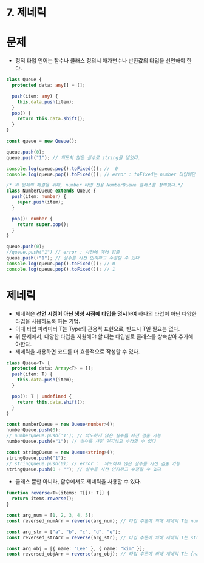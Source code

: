 # 7. 제네릭

# 문제

- 정적 타입 언어는 함수나 클래스 정의시 매개변수나 반환값의 타입을 선언해야 한다.

```ts
class Queue {
  protected data: any[] = [];

  push(item: any) {
    this.data.push(item);
  }
  pop() {
    return this.data.shift();
  }
}

const queue = new Queue();

queue.push(0);
queue.push("1"); // 의도치 않은 실수로 string을 넣었다.

console.log(queue.pop().toFixed()); //  0
console.log(queue.pop().toFixed()); // error : toFixed는 number 타입에만 동작한다.

/* 위 문제의 해결을 위해, number 타입 전용 NumberQueue 클래스를 정의했다.*/
class NumberQueue extends Queue {
  push(item: number) {
    super.push(item);
  }

  pop(): number {
    return super.pop();
  }
}

queue.push(0);
//queue.push("1") // error : 사전에 에러 검출
queue.push(+"1"); // 실수를 사전 인지하고 수정할 수 있다
console.log(queue.pop().toFixed()); // 0
console.log(queue.pop().toFixed()); // 1
```

# 제네릭

- 제네릭은 **선언 시점이 아닌 생성 시점에 타입을 명시**하여 하나의 타입이 아닌 다양한 타입을 사용하도록 하는 기법.
- 이때 타입 파라미터 T는 Type의 관용적 표현으로, 반드시 T일 필요는 없다.
- 위 문제에서, 다양한 타입을 지원해야 할 때는 타입별로 클래스를 상속받아 추가해야한다.
- 제네릭을 사용하면 코드를 더 효율적으로 작성할 수 있다.

```ts
class Queue<T> {
  protected data: Array<T> = [];
  push(item: T) {
    this.data.push(item);
  }

  pop(): T | undefined {
    return this.data.shift();
  }
}

const numberQueue = new Queue<number>();
numberQueue.push(0);
// numberQueue.push('1'); // 의도하지 않은 실수를 사전 검출 가능
numberQueue.push(+"1"); // 실수를 사전 인지하고 수정할 수 있다

const stringQueue = new Queue<string>();
stringQueue.push("1");
// stringQueue.push(0); // error :  의도하지 않은 실수를 사전 검출 가능
stringQueue.push(0 + ""); // 실수를 사전 인지하고 수정할 수 있다
```

- 클래스 뿐만 아니라, 함수에서도 제네릭을 사용할 수 있다.

```ts
function reverse<T>(items: T[]): T[] {
  return items.reverse();
}

const arg_num = [1, 2, 3, 4, 5];
const reversed_numArr = reverse(arg_num); // 타입 추론에 의해 제네릭 T는 number로 결정된다. items:number[]

const arg_str = ["a", "b", "c", "d", "e"];
const reversed_strArr = reverse(arg_str); // 타입 추론에 의해 제네릭 T는 string으로 결정된다. items:string[]

const arg_obj = [{ name: "Lee" }, { name: "kim" }];
const reversed_objArr = reverse(arg_obj); // 타입 추론에 의해 제네릭 T는 {name : string} 으로 결정된다.
```
